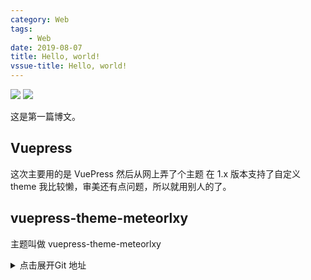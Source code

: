```yaml
---
category: Web
tags: 
    - Web
date: 2019-08-07
title: Hello, world!
vssue-title: Hello, world!
---
```


![](https://img.shields.io/npm/v/vuepress-theme-meteorlxy.svg?style=flat)
![](https://img.shields.io/github/license/meteorlxy/vuepress-theme-meteorlxy.svg?style=flat)

这是第一篇博文。

<!-- more -->

## Vuepress

这次主要用的是 VuePress 然后从网上弄了个主题
在 1.x 版本支持了自定义 theme 我比较懒，审美还有点问题，所以就用别人的了。

## vuepress-theme-meteorlxy

主题叫做 vuepress-theme-meteorlxy

<details>

<summary>点击展开Git 地址</summary>

```url
https://github.com/meteorlxy/vuepress-theme-meteorlxy
```

</details>

<hello-world></hello-world>
